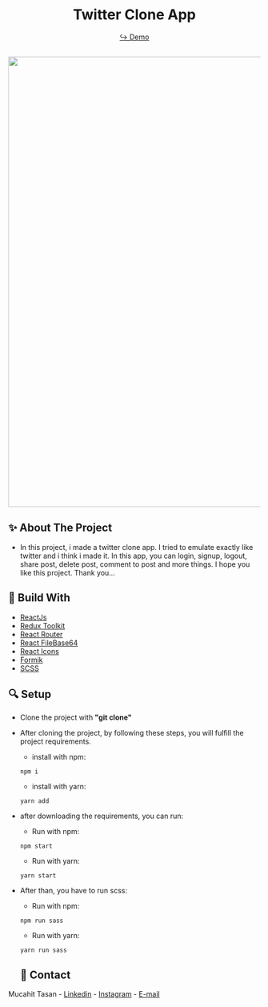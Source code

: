 <h1 align="center">Twitter Clone App</h1>

<div align="center">
  
  <a href="https://twitter-clone-seven-iota.vercel.app/" target="_blank">↪️ Demo</a>
  <br />
  <br />
  
</div> 

<div align="center">
  <img width="900" src = 'https://user-images.githubusercontent.com/88967412/192742934-fabbc64d-d31b-460b-9c50-724db38f9f2e.gif' />
</div>

<h2> ✨ About The Project</h2>

- In this project, i made a twitter clone app. I tried to emulate exactly like twitter and i think i made it. In this app, you can login, signup, logout, share post, delete post, comment to post and more things. I hope you like this project. Thank you...

<h2> 📌 Build With</h2>

- [ReactJs](https://tr.reactjs.org/)
- [Redux Toolkit](https://redux-toolkit.js.org/)
- [React Router](https://reactrouter.com/)
- [React FileBase64](https://www.npmjs.com/package/react-file-base64)
- [React Icons](https://react-icons.github.io/react-icons/)
- [Formik](https://formik.org/)
- [SCSS](https://sass-lang.com/)

<h2> 🔍 Setup</h2>

- Clone the project with **"git clone"**

- After cloning the project, by following these steps, you will fulfill the project requirements.

  - install with npm:

  ```npm
  npm i
  ```

  - install with yarn:

  ```yarn
  yarn add
  ```

- after downloading the requirements, you can run:
  - Run with npm:
  ```npm
  npm start
  ```
  - Run with yarn:
  ```yarn
  yarn start
  ```
- After than, you have to run scss:
  - Run with npm:
  ```npm
  npm run sass
  ```
  - Run with yarn:
  ```yarn
  yarn run sass
  ```
  <h2> 📧 Contact </h2>

Mucahit Tasan - [Linkedin](https://www.linkedin.com/in/mucahittasan) - [Instagram](https://www.instagram.com/tasanmucahit) - [E-mail](mailto:mucahittasan0@gmail.com)
